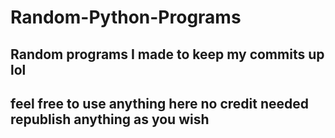 # Random-Python-Programs
## Random programs I made to keep my commits up lol
## feel free to use anything here no credit needed republish anything as you wish
